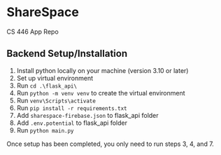 # ShareSpace

CS 446 App Repo

## Backend Setup/Installation

1. Install python locally on your machine (version 3.10 or later)
2. Set up virtual environment
3. Run `cd .\flask_api\`
4. Run `python -m venv venv` to create the virtual environment
5. Run `venv\Scripts\activate`
6. Run `pip install -r requirements.txt`
7. Add `sharespace-firebase.json` to flask_api folder
8. Add `.env.potential` to flask_api folder
9. Run `python main.py`

Once setup has been completed, you only need to run steps 3, 4, and 7.
